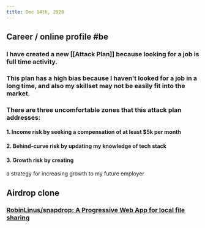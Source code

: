 ```yaml
---
title: Dec 14th, 2020
---
```


## Career / online profile #be
### I have created a new [[Attack Plan]] because looking for a job is full time activity.
### This plan has a high bias because I haven't looked for a job in a long time, and also my skillset may not be easily fit into the market.
### There are three uncomfortable zones that this attack plan addresses:
#### 1. Income risk by seeking a compensation of at least $5k per month
#### 2. Behind-curve risk by updating my knowledge of tech stack
#### 3. Growth risk by creating 
 a strategy for increasing growth to my future employer
## Airdrop clone
### [RobinLinus/snapdrop: A Progressive Web App for local file sharing](https://github.com/RobinLinus/snapdrop)

